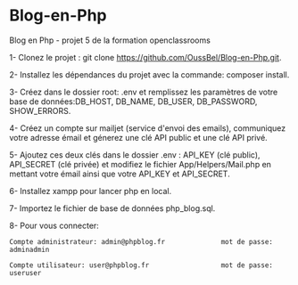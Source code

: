 # Blog-en-Php
Blog en Php - projet 5 de la formation openclassrooms

1- Clonez le projet : git clone https://github.com/OussBel/Blog-en-Php.git.

2- Installez les dépendances du projet avec la commande: composer install. 

3- Créez dans le dossier root: .env et remplissez les paramètres de votre base de données:DB_HOST, DB_NAME, DB_USER, DB_PASSWORD, SHOW_ERRORS.

4- Créez un compte sur mailjet (service d'envoi des emails), communiquez votre adresse émail et génerez une clé API public et une clé API privé.

5- Ajoutez ces deux clés dans le dossier .env : API_KEY (clé public), API_SECRET (clé privée) et modifiez le fichier App/Helpers/Mail.php en mettant votre émail ainsi que votre API_KEY et API_SECRET.

6- Installez xampp pour lancer php en local.

7- Importez le fichier de base de données php_blog.sql.

8- Pour vous connecter:

    Compte administrateur: admin@phpblog.fr              mot de passe: adminadmin

    Compte utilisateur: user@phpblog.fr                  mot de passe: useruser

